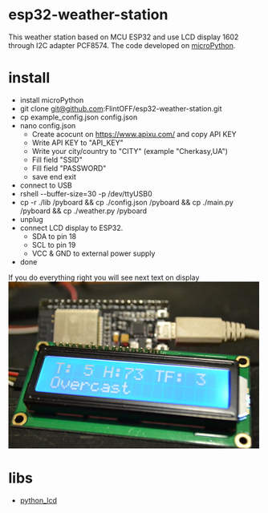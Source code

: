 # esp32-weather-station
This weather station based on MCU ESP32 and use LCD display 1602 through I2C adapter PCF8574.
The code developed on [microPython](http://micropython.org/).

# install
* install microPython
* git clone git@github.com:FlintOFF/esp32-weather-station.git
* cp example_config.json config.json
* nano config.json
  * Create acocunt on https://www.apixu.com/ and copy API KEY
  * Write API KEY to "API_KEY"
  * Write your city/country to "CITY" (example "Cherkasy,UA")
  * Fill field "SSID"
  * Fill field "PASSWORD"
  * save end exit
* connect to USB
* rshell --buffer-size=30 -p /dev/ttyUSB0
* cp -r ./lib /pyboard && cp ./config.json /pyboard && cp ./main.py /pyboard && cp ./weather.py /pyboard
* unplug
* connect LCD display to ESP32. 
  * SDA to pin 18
  * SCL to pin 19
  * VCC & GND to external power supply
* done

If you do everything right you will see next text on display
![esp32+lcd](assets/images/esp_and_lcd.jpg)

# libs
* [python_lcd](https://github.com/dhylands/python_lcd)
